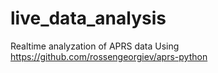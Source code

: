 # live_data_analysis
Realtime analyzation of APRS data
Using https://github.com/rossengeorgiev/aprs-python
